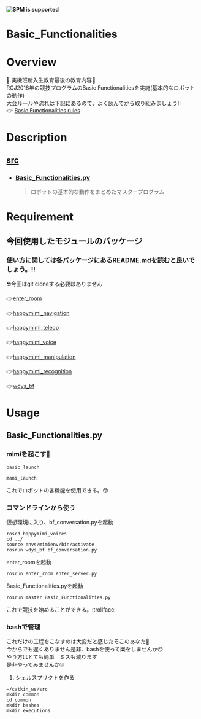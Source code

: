**![SPM is supported](https://img.shields.io/badge/mc_education-Basic_Functionalities-orange)**

# Basic_Functionalities

# Overview

:tada: 実機班新入生教育最後の教育内容:tada:    
RCJ2018年の競技プログラムのBasic Functionalitiesを実施(基本的なロボットの動作)    
大会ルールや流れは下記にあるので、よく読んでから取り組みましょう:bangbang:   
:point_right: [Basic Functionalities rules](https://github.com/RoboCupAtHomeJP/Rule2020/blob/master/rules/basicfunctionalities_ja.md)

# Description

## [src](https://github.com/KIT-Happy-Robot/mc_education/tree/main/ros_melodic/master/src)
- ### [Basic_Functionalities.py](https://github.com/KIT-Happy-Robot/mc_education/blob/main/ros_melodic/master/src/Basic_Functionalities.py)
   >ロボットの基本的な動作をまとめたマスタープログラム
   
# Requirement

## 今回使用したモジュールのパッケージ
### 使い方に関しては各パッケージにあるREADME.mdを読むと良いでしょう。:bangbang:    
:radioactive:今回はgit cloneする必要はありません  

:point_right:[enter_room](https://github.com/KIT-Happy-Robot/happymimi_apps/tree/develop/enter_room)  

:point_right:[happymimi_navigation](https://github.com/KIT-Happy-Robot/happymimi_apps/tree/develop/happymimi_navigation)

:point_right:[happymimi_teleop](https://github.com/KIT-Happy-Robot/happymimi_apps/tree/develop/happymimi_teleop)

:point_right:[happymimi_voice](https://github.com/KIT-Happy-Robot/happymimi_voice)

:point_right:[happymimi_manipulation](https://github.com/KIT-Happy-Robot/happymimi_manipulation)

:point_right:[happymimi_recognition](https://github.com/KIT-Happy-Robot/happymimi_recognition)


:point_right:[wdys_bf](https://github.com/happykoya/wdys_bf)

# Usage  

## Basic_Functionalities.py  

### mimiを起こす:robot:  
```
basic_launch
```
```
mani_launch
```
これでロボットの各機能を使用できる。:kissing_heart:  

### コマンドラインから使う  

仮想環境に入り、bf_conversation.pyを起動  

```
roscd happymimi_voices  
cd ../
source envs/mimienv/bin/activate
rosrun wdys_bf bf_conversation.py
```

enter_roomを起動  

```
rosrun enter_room enter_server.py
```

 Basic_Functionalities.pyを起動
 ```
 rosrun master Basic_Functionalities.py  
 ```
 
これで競技を始めることができる。:trollface:　　

### bashで管理
これだけの工程をこなすのは大変だと感じたそこのあなた:thinking:  
今からでも遅くありません是非、bashを使って楽をしませんか:smirk:    
やり方はとても簡単　ミスも減ります  
是非やってみませんか:roll_eyes:  　　

1. シェルスプリクトを作る

```
~/catkin_ws/src
mkdir common
cd common
mkdir bashes
mkdir executions
```





